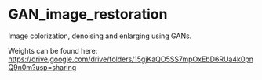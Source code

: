 # GAN_image_restoration
Image colorization, denoising and enlarging using GANs.


Weights can be found here: https://drive.google.com/drive/folders/15gjKaQO5SS7mpOxEbD6RUa4k0pnQ9n0m?usp=sharing
